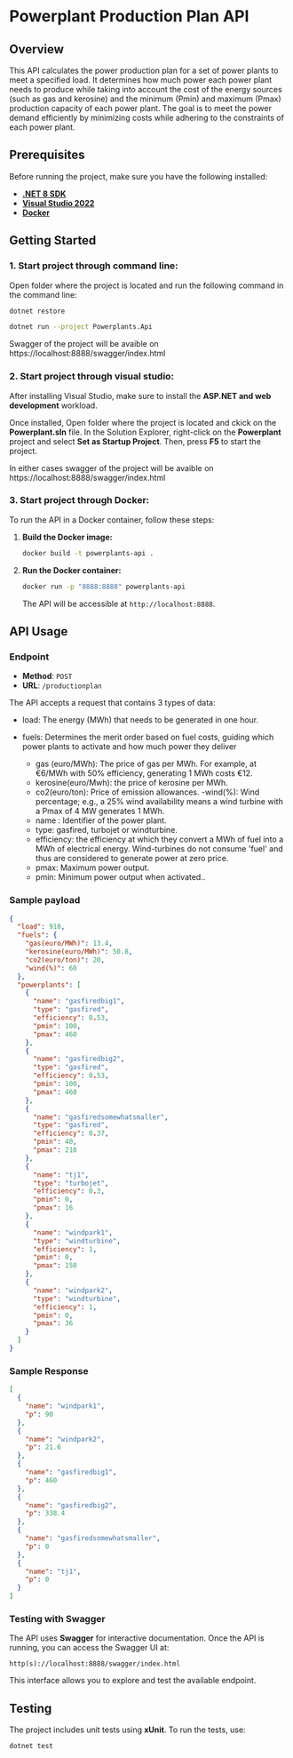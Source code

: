 # Powerplant Production Plan API

## Overview

This API calculates the power production plan for a set of power plants to meet a specified load. It determines how much power each power plant needs to produce while taking into account the cost of the energy sources (such as gas and kerosine) and the minimum (Pmin) and maximum (Pmax) production capacity of each power plant. The goal is to meet the power demand efficiently by minimizing costs while adhering to the constraints of each power plant.

## Prerequisites

Before running the project, make sure you have the following installed:

- **[.NET 8 SDK](https://dotnet.microsoft.com/en-us/download/dotnet/thank-you/sdk-8.0.403-windows-x64-installer)**
- **[Visual Studio 2022](https://visualstudio.microsoft.com/)**
- **[Docker](https://www.docker.com/products/docker-desktop/)**

## Getting Started

### 1. **Start project through command line:**

Open folder where the project is located and run the following command in the command line:

```bash
dotnet restore
```

```bash
dotnet run --project Powerplants.Api
```

Swagger of the project will be avaible on https://localhost:8888/swagger/index.html

### 2. **Start project through visual studio:**

After installing Visual Studio, make sure to install the **ASP.NET and web development** workload.

Once installed, Open folder where the project is located and ckick on the **Powerplant.sln** file. In the Solution Explorer, right-click on the **Powerplant** project and select **Set as Startup Project**. Then, press **F5** to start the project.

In either cases swagger of the project will be avaible on https://localhost:8888/swagger/index.html

### 3. **Start project through Docker:**

To run the API in a Docker container, follow these steps:

1. **Build the Docker image:**

   ```bash
   docker build -t powerplants-api .
   ```

2. **Run the Docker container:**

   ```bash
   docker run -p "8888:8888" powerplants-api
   ```

   The API will be accessible at `http://localhost:8888`.

## API Usage

### Endpoint

- **Method**: `POST`
- **URL**: `/productionplan`

The API accepts a request that contains 3 types of data:

- load: The energy (MWh) that needs to be generated in one hour.
- fuels: Determines the merit order based on fuel costs, guiding which power plants to activate and how much power they deliver

  - gas (euro/MWh): The price of gas per MWh. For example, at €6/MWh with 50% efficiency, generating 1 MWh costs €12.
  - kerosine(euro/Mwh): the price of kerosine per MWh.
  - co2(euro/ton): Price of emission allowances.
    -wind(%): Wind percentage; e.g., a 25% wind availability means a wind turbine with a Pmax of 4 MW generates 1 MWh.
  - name : Identifier of the power plant.
  - type: gasfired, turbojet or windturbine.
  - efficiency: the efficiency at which they convert a MWh of fuel into a MWh of electrical energy. Wind-turbines do not consume 'fuel' and thus are considered to generate power at zero price.
  - pmax: Maximum power output.
  - pmin: Minimum power output when activated..

### Sample payload

```json
{
  "load": 910,
  "fuels": {
    "gas(euro/MWh)": 13.4,
    "kerosine(euro/MWh)": 50.8,
    "co2(euro/ton)": 20,
    "wind(%)": 60
  },
  "powerplants": [
    {
      "name": "gasfiredbig1",
      "type": "gasfired",
      "efficiency": 0.53,
      "pmin": 100,
      "pmax": 460
    },
    {
      "name": "gasfiredbig2",
      "type": "gasfired",
      "efficiency": 0.53,
      "pmin": 100,
      "pmax": 460
    },
    {
      "name": "gasfiredsomewhatsmaller",
      "type": "gasfired",
      "efficiency": 0.37,
      "pmin": 40,
      "pmax": 210
    },
    {
      "name": "tj1",
      "type": "turbojet",
      "efficiency": 0.3,
      "pmin": 0,
      "pmax": 16
    },
    {
      "name": "windpark1",
      "type": "windturbine",
      "efficiency": 1,
      "pmin": 0,
      "pmax": 150
    },
    {
      "name": "windpark2",
      "type": "windturbine",
      "efficiency": 1,
      "pmin": 0,
      "pmax": 36
    }
  ]
}
```

### Sample Response

```json
[
  {
    "name": "windpark1",
    "p": 90
  },
  {
    "name": "windpark2",
    "p": 21.6
  },
  {
    "name": "gasfiredbig1",
    "p": 460
  },
  {
    "name": "gasfiredbig2",
    "p": 338.4
  },
  {
    "name": "gasfiredsomewhatsmaller",
    "p": 0
  },
  {
    "name": "tj1",
    "p": 0
  }
]
```

### Testing with Swagger

The API uses **Swagger** for interactive documentation. Once the API is running, you can access the Swagger UI at:

```
http(s)://localhost:8888/swagger/index.html
```

This interface allows you to explore and test the available endpoint.

## Testing

The project includes unit tests using **xUnit**. To run the tests, use:

```bash
dotnet test
```
